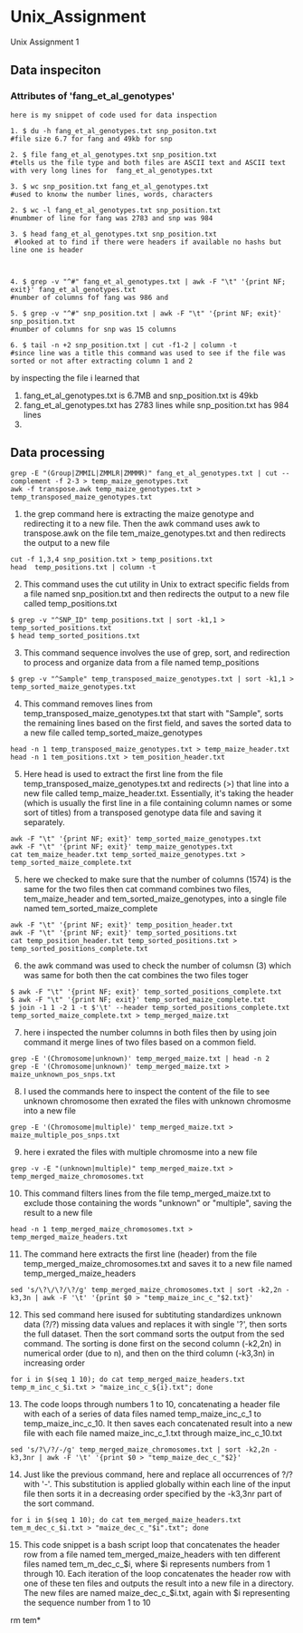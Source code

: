 # Unix_Assignment
Unix Assignment 1
## Data inspeciton
### Attributes of 'fang_et_al_genotypes'
```
here is my snippet of code used for data inspection
```
```
1. $ du -h fang_et_al_genotypes.txt snp_positon.txt
#file size 6.7 for fang and 49kb for snp

2. $ file fang_et_al_genotypes.txt snp_position.txt
#tells us the file type and both files are ASCII text and ASCII text with very long lines for  fang_et_al_genotypes.txt

3. $ wc snp_position.txt fang_et_al_genotypes.txt
#used to knonw the number lines, words, characters
     
2. $ wc -l fang_et_al_genotypes.txt snp_position.txt
#numbmer of line for fang was 2783 and snp was 984

3. $ head fang_et_al_genotypes.txt snp_position.txt
 #looked at to find if there were headers if available no hashs but line one is header 



4. $ grep -v "^#" fang_et_al_genotypes.txt | awk -F "\t" '{print NF; exit}' fang_et_al_genotypes.txt
#number of columns fof fang was 986 and 

5. $ grep -v "^#" snp_position.txt | awk -F "\t" '{print NF; exit}' snp_position.txt
#number of columns for snp was 15 columns

6. $ tail -n +2 snp_position.txt | cut -f1-2 | column -t
#since line was a title this command was used to see if the file was sorted or not after extracting column 1 and 2

```
by inspecting the file i learned that 
1. fang_et_al_genotypes.txt is 6.7MB and snp_position.txt is 49kb
2. fang_et_al_genotypes.txt has 2783 lines while  snp_position.txt has 984 lines
3. 

## Data processing
```
grep -E "(Group|ZMMIL|ZMMLR|ZMMMR)" fang_et_al_genotypes.txt | cut --complement -f 2-3 > temp_maize_genotypes.txt
awk -f transpose.awk temp_maize_genotypes.txt > temp_transposed_maize_genotypes.txt
```

1. the grep command here is extracting the maize genotype and redirecting it to a new file. Then the awk command uses awk to transpose.awk on the file tem_maize_genotypes.txt and then redirects the output to a new file 

```
cut -f 1,3,4 snp_position.txt > temp_positions.txt
head  temp_positions.txt | column -t 
```
2. This command uses the cut utility in Unix to extract specific fields from a file named snp_position.txt and then redirects the output to a new file called temp_positions.txt

 ```
$ grep -v "^SNP_ID" temp_positions.txt | sort -k1,1 > temp_sorted_positions.txt
$ head temp_sorted_positions.txt
 ```
3. This command sequence involves the use of grep, sort, and redirection to process and organize data from a file named temp_positions

```
$ grep -v "^Sample" temp_transposed_maize_genotypes.txt | sort -k1,1 > temp_sorted_maize_genotypes.txt
```
4. This command removes lines from temp_transposed_maize_genotypes.txt that start with "Sample", sorts the remaining lines based on the first field, and saves the sorted data to a new file called temp_sorted_maize_genotypes

```
head -n 1 temp_transposed_maize_genotypes.txt > temp_maize_header.txt
head -n 1 tem_positions.txt > tem_position_header.txt

```
5. Here head is used to extract the first line from the file temp_transposed_maize_genotypes.txt and redirects (>) that line into a new file called temp_maize_header.txt. Essentially, it's taking the header (which is usually the first line in a file containing column names or some sort of titles) from a transposed genotype data file and saving it separately. 
```
awk -F "\t" '{print NF; exit}' temp_sorted_maize_genotypes.txt
awk -F "\t" '{print NF; exit}' temp_maize_genotypes.txt
cat tem_maize_header.txt temp_sorted_maize_genotypes.txt > temp_sorted_maize_complete.txt

```
5. here we checked to make sure that the number of columns (1574) is the same for the two files then cat command combines two files, tem_maize_header and tem_sorted_maize_genotypes, into a single file named tem_sorted_maize_complete

```
awk -F "\t" '{print NF; exit}' temp_position_header.txt
awk -F "\t" '{print NF; exit}' temp_sorted_positions.txt
cat temp_position_header.txt temp_sorted_positions.txt > temp_sorted_positions_complete.txt

```
6. the awk command was used to check the number of columsn (3) which was same for both then the cat combines the two files toger

```
$ awk -F "\t" '{print NF; exit}' temp_sorted_positions_complete.txt
$ awk -F "\t" '{print NF; exit}' temp_sorted_maize_complete.txt
$ join -1 1 -2 1 -t $'\t' --header temp_sorted_positions_complete.txt temp_sorted_maize_complete.txt > temp_merged_maize.txt
```
7. here i inspected the number columns in both files then by using join command it merge lines of two files based on a common field.

```
grep -E '(Chromosome|unknown)' temp_merged_maize.txt | head -n 2
grep -E '(Chromosome|unknown)' temp_merged_maize.txt > maize_unknown_pos_snps.txt
```
8. I used the commands here to inspect the content of the file to see unknown chromosome then exrated the files with unknown chromosme into a new file

```
grep -E '(Chromosome|multiple)' temp_merged_maize.txt > maize_multiple_pos_snps.txt
```
9. here i exrated the files with multiple chromosme into a new file

```
grep -v -E "(unknown|multiple)" temp_merged_maize.txt > temp_merged_maize_chromosomes.txt
```
10. This command filters lines from the file temp_merged_maize.txt to exclude those containing the words "unknown" or "multiple", saving the result to a new file

```
head -n 1 temp_merged_maize_chromosomes.txt > temp_merged_maize_headers.txt
```
11. The command here extracts the first line (header) from the file temp_merged_maize_chromosomes.txt and saves it to a new file named temp_merged_maize_headers

```
sed 's/\?\/\?/\?/g' temp_merged_maize_chromosomes.txt | sort -k2,2n -k3,3n | awk -F '\t' '{print $0 > "temp_maize_inc_c_"$2.txt}'
```
12. This sed command here isused for subtituting standardizes unknown data (?/?) missing data values and replaces it with single '?', then sorts the full dataset. Then the sort command sorts the output from the sed command. The sorting is done first on the second column (-k2,2n) in numerical order (due to n), and then on the third column (-k3,3n) in increasing order

```
for i in $(seq 1 10); do cat temp_merged_maize_headers.txt temp_m_inc_c_$i.txt > "maize_inc_c_${i}.txt"; done
```
13. The code loops through numbers 1 to 10, concatenating a header file with each of a series of data files named temp_maize_inc_c_1 to temp_maize_inc_c_10. It then saves each concatenated result into a new file with each file named maize_inc_c_1.txt through maize_inc_c_10.txt

```
sed 's/?\/?/-/g' temp_merged_maize_chromosomes.txt | sort -k2,2n -k3,3nr | awk -F '\t' '{print $0 > "temp_maize_dec_c_"$2}'
```
14. Just like the previous command, here and replace all occurrences of ?/? with '-'. This substitution is applied globally within each line of the input file then sorts it in a decreasing order specified by the -k3,3nr part of the sort command.

```
for i in $(seq 1 10); do cat tem_merged_maize_headers.txt tem_m_dec_c_$i.txt > "maize_dec_c_"$i".txt"; done
```
15. This code snippet is a bash script loop that concatenates the header row from a file named tem_merged_maize_headers with ten different files named tem_m_dec_c_$i, where $i represents numbers from 1 through 10. Each iteration of the loop concatenates the header row with one of these ten files and outputs the result into a new file in a directory. The new files are named maize_dec_c_$i.txt, again with $i representing the sequence number from 1 to 10

rm tem*
